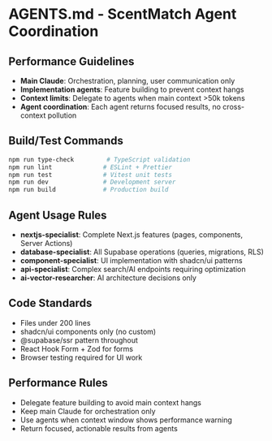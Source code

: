 # AGENTS.md - ScentMatch Agent Coordination

## Performance Guidelines
- **Main Claude**: Orchestration, planning, user communication only
- **Implementation agents**: Feature building to prevent context hangs
- **Context limits**: Delegate to agents when main context >50k tokens
- **Agent coordination**: Each agent returns focused results, no cross-context pollution

## Build/Test Commands
```bash
npm run type-check         # TypeScript validation
npm run lint              # ESLint + Prettier
npm run test              # Vitest unit tests
npm run dev               # Development server
npm run build             # Production build
```

## Agent Usage Rules
- **nextjs-specialist**: Complete Next.js features (pages, components, Server Actions)
- **database-specialist**: All Supabase operations (queries, migrations, RLS)
- **component-specialist**: UI implementation with shadcn/ui patterns
- **api-specialist**: Complex search/AI endpoints requiring optimization
- **ai-vector-researcher**: AI architecture decisions only

## Code Standards
- Files under 200 lines
- shadcn/ui components only (no custom)
- @supabase/ssr pattern throughout
- React Hook Form + Zod for forms
- Browser testing required for UI work

## Performance Rules
- Delegate feature building to avoid main context hangs
- Keep main Claude for orchestration only
- Use agents when context window shows performance warning
- Return focused, actionable results from agents